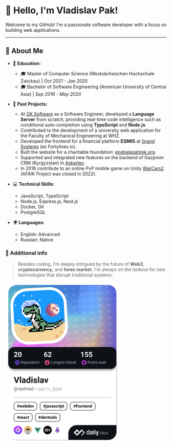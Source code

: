 # 👋 Hello, I'm Vladislav Pak!

Welcome to my GitHub! I'm a passionate software developer with a focus on building web applications.

---

## 🚀 About Me
  
- 🌱 **Education:**
  - 🎓 Master of Computer Science (Westsächsischen Hochschule Zwickau) | *Oct 2021 - Jan 2025*
  - 🎓 Bachelor of Software Engineering (American University of Central Asia) | *Sep 2016 - May 2020*

- 💼 **Past Projects:**
  - At [GK Software](https://www.gk-software.com) as a Software Engineer, developed a **Language Server** from scratch, providing real-time code intelligence such as conditional   auto-completion using **TypeScript** and **Node.js**.
  - Contributed to the development of a university web application for the Faculty of Mechanical Engineering at WHZ.
  - Developed the frontend for a financial platform **EQMIS** at [Grand Systems](https://www.linkedin.com/company/grand-systems/) (ex Fortylines.io).
  - Built the website for a charitable foundation: [enebalagatirek.org](https://www.enebalagatirek.org).
  - Supported and integrated new features on the backend of Gazprom CRM (Kyrgyzstan) in [Askartec](https://askartec.com/).
  - In 2018 contribute to an online PvP mobile game on Unity [WarCars2](https://www.youtube.com/watch?v=wBhqHONNd2Y) (AFAIK Project was closed in 2022).

- 💻 **Technical Skills:**
  - JavaScript, TypeScript
  - Node.js, Express.js, Nest.js
  - Docker, Git
  - PostgreSQL
 
- 🌍 **Languages:**
  - English: Advanced
  - Russian: Native

### 📝 Additional info
> Besides coding, I’m deeply intrigued by the future of **Web3**, **cryptocurrency**, and **forex market**. I'm always on the lookout for new technologies that disrupt traditional systems.

<a href="https://app.daily.dev/vpdvlad"><img src="./devcard.png" width="356" alt="Vladislav's Dev Card"/></a>
